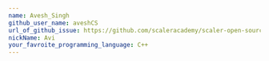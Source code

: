 ```yaml
---
name: Avesh_Singh
github_user_name: aveshCS
url_of_github_issue: https://github.com/scaleracademy/scaler-open-source-september-challenge/issues/375
nickName: Avi
your_favroite_programming_language: C++
---
```

